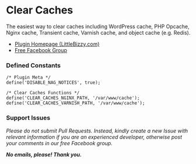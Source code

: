 # Clear Caches

The easiest way to clear caches including WordPress cache, PHP Opcache, Nginx cache, Transient cache, Varnish cache, and object cache (e.g. Redis).

* [Plugin Homepage (LittleBizzy.com)](https://www.littlebizzy.com/plugins/clear-caches)
* [Free Facebook Group](https://www.facebook.com/groups/littlebizzy/)

### Defined Constants

    /* Plugin Meta */
    define('DISABLE_NAG_NOTICES', true);
    
    /* Clear Caches Functions */
    define('CLEAR_CACHES_NGINX_PATH, '/var/www/cache');
    define('CLEAR_CACHES_VARNISH_PATH, '/var/www/cache');

### Support Issues

*Please do not submit Pull Requests. Instead, kindly create a new Issue with relevant information if you are an experienced developer, otherwise post your comments in our free Facebook group.*

***No emails, please! Thank you.***
